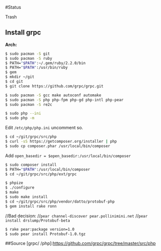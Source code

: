 #Status

Trash

## Install grpc

**Arch:**

```sh
$ sudo pacman -S git
$ sudo pacman -S ruby
$ PATH="$PATH":~/.gem/ruby/2.2.0/bin
$ PATH="$PATH":/usr/bin/ruby
$ gem
$ mkdir ~/git
$ cd git
$ git clone https://github.com/grpc/grpc.git

$ sudo pacman -S gcc make autoconf automake
$ sudo pacman -S php php-fpm php-gd php-intl php-pear
$ sudo pacman -S re2c

$ sudo php --ini
$ sudo php -m
```

Edit `/etc/php/php.ini` uncomment so.

```sh
$ cd ~/git/grpc/src/php
$ curl -sS https://getcomposer.org/installer | php
$ sudo cp composer.phar /usr/local/bin/composer
```

Add `open_basedir = $open_basedir:/usr/local/bin/composer`

```sh
$ sudo composer install
$ PATH="$PATH":/usr/local/bin/composer
$ cd ~/git/grpc/src/php/ext/grpc

$ phpize
$ ./configure
$ make
$ sudo make install
$ cd ~/git/grpc/src/php/vendor/datto/protobuf-php
$ gem install rake ronn
```

//Bad decision:
//`pear channel-discover pear.pollinimini.net`
//`pear install drslump/Protobuf-beta`

```sh
$ rake pear:package version=1.0
$ sudo pear install Protobuf-1.0.tgz
```

##Source
[grpc/ /php]:https://github.com/grpc/grpc/tree/master/src/php